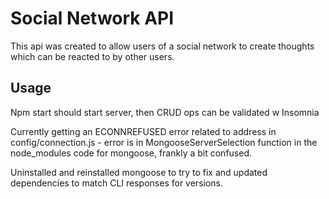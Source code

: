 # Social Network API
This api was created to allow users of a social network to create thoughts which can be reacted to by other users. 

## Usage 
Npm start should start server, then CRUD ops can be validated w Insomnia

Currently getting an ECONNREFUSED error related to address in config/connection.js - error is in MongooseServerSelection function in the node_modules code for mongoose, frankly a bit confused.

Uninstalled and reinstalled mongoose to try to fix and updated dependencies to match CLI responses for versions. 